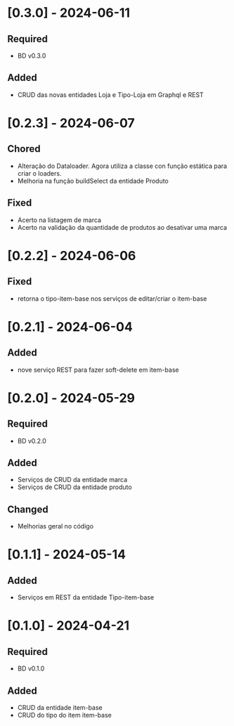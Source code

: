 # [0.3.0] - 2024-06-11
## Required
- BD v0.3.0
## Added
- CRUD das novas entidades Loja e Tipo-Loja em Graphql e REST

# [0.2.3] - 2024-06-07
## Chored
* Alteração do Dataloader. Agora utiliza a classe con função estática para criar o loaders.
* Melhoria na função buildSelect da entidade Produto
## Fixed
* Acerto na listagem de marca
* Acerto na validação da quantidade de produtos ao desativar uma marca

# [0.2.2] - 2024-06-06
## Fixed
* retorna o tipo-item-base nos serviços de editar/criar o item-base

# [0.2.1] - 2024-06-04
## Added
* nove serviço REST para fazer soft-delete em item-base

# [0.2.0] - 2024-05-29
## Required
- BD v0.2.0
## Added
- Serviços de CRUD da entidade marca
- Serviços de CRUD da entidade produto
## Changed
- Melhorias geral no código

# [0.1.1] - 2024-05-14
## Added
- Serviços em REST da entidade Tipo-item-base

# [0.1.0] - 2024-04-21
## Required
- BD v0.1.0
## Added
- CRUD da entidade item-base
- CRUD do tipo do item item-base
